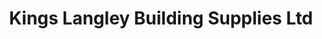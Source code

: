 ---
title: "Kings Langley Building Supplies Ltd"
url: /kings-langley/kings-langley-building-supplies-ltd/
shop: Baustoffe
---
